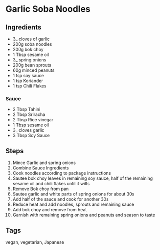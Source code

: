 # Garlic Soba Noodles

## Ingredients

* 3_ cloves of garlic
* 200g soba noodles
* 200g bok choy
* 1 Tbsp sesame oil
* 3_ spring onions
* 200g bean sprouts
* 60g minced peanuts
* 1 tsp soy sauce
* 1 tsp Koriander
* 1 tsp Chili Flakes 

### Sauce 

* 2 Tbsp Tahini
* 2 Tbsp Sriracha
* 2 Tbsp Rice vinegar 
* 1 Tbsp sesame oil 
* 3_ cloves garlic
* 3 Tbsp Soy Sauce 

## Steps 

1. Mince Garlic and spring onions
2. Combine Sauce Ingredients
3. Cook noodles according to package instructions 
4. Sautee bok choy leaves in remaining soy sauce, half of the remaining sesame oil and chili flakes until it wilts
5. Remove Bok choy from pan
6. Sautee garlic and white parts of spring onions for about 30s 
7. Add half of the sauce and cook for another 30s
8. Reduce heat and add noodles, sprouts and remaining sauce
9. Add bok choy and remove from heat
10. Garnish with remaining spring onions and peanuts and season to taste

## Tags
vegan, vegetarian, Japanese
